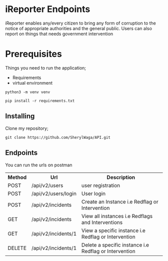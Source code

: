 # iReporter Endpoints
iReporter enables any/every citizen to bring any form of corruption to the notice of appropriate authorities and the general public. Users can also report on things that needs government intervention

# Prerequisites
Things you need to run the application;
* Requirements
* virtual environment

` python3 -m venv venv `

` pip install -r requirements.txt `

## Installing
Clone my repository;

` git clone https://github.com/SherylWaga/API.git  `



## Endpoints

You can run the urls on postman
<table >
<th>Method</th>
<th>Url</th>
<th>Description</th>
    <tr>
        <td>POST</td>
        <td>/api/v2/users </td>
        <td>user registration </td>
    </tr>
     <tr>
        <td>POST</td>
         <td>/api/v2/users/login</td>
        <td>User login</td>
    </tr>
    <tr>
        <td>POST</td>
         <td>/api/v2/incidents </td>
        <td>Create an Instance i.e Redflag or Intervention</td>
    </tr>
     <tr>
        <td>GET</td>
         <td>/api/v2/incidents </td>
        <td>View all instances i.e Redflags and Interventions</td>
    </tr>
     <tr>
        <td>GET</td>
         <td>/api/v2/incidents/1 </td>
        <td>View a specific instance i.e Redflag or Intervention</td>
    </tr>
    <tr>
        <td>DELETE</td>
         <td>/api/v2/incidents/1 </td>
        <td>Delete a specific instance i.e Redflag or Intervention</td>
    </tr>
   
</table>
